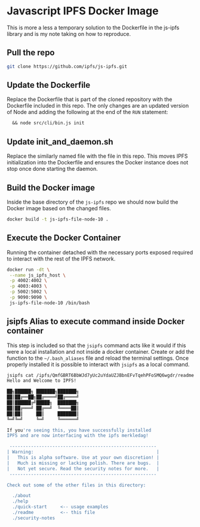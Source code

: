# Javascript IPFS Docker Image

This is more a less a temporary solution to the Dockerfile in the js-ipfs library and is my note taking on how to reproduce.

## Pull the repo

```sh
git clone https://github.com/ipfs/js-ipfs.git
```

## Update the Dockerfile

Replace the Dockerfile that is part of the cloned repository with the Dockerfile included in this repo. The only changes are an updated version of Node and adding the following at the end of the `RUN` statement:

```Dockerfile
  && node src/cli/bin.js init
```

## Update init_and_daemon.sh

Replace the similarly named file with the file in this repo. This moves IPFS initialization into the Dockerfile and ensures the Docker instance does not stop once done starting the daemon.

## Build the Docker image

Inside the base directory of the `js-ipfs` repo we should now build the Docker image based on the changed files.

```sh
docker build -t js-ipfs-file-node-10 .
```

## Execute the Docker Container

Running the container detached with the necessary ports exposed required to interact with the rest of the IPFS network.

```sh
docker run -dt \
 --name js_ipfs_host \
 -p 4002:4002 \
 -p 4003:4003 \
 -p 5002:5002 \
 -p 9090:9090 \
 js-ipfs-file-node-10 /bin/bash
```

## jsipfs Alias to execute command inside Docker container

This step is included so that the `jsipfs` command acts like it would if this were a local installation and not inside a docker container. Create or add the function to the `~/.bash_aliases` file and reload the terminal settings. Once properly installed it is possible to interact with `jsipfs` as a local command.

```sh
jsipfs cat /ipfs/QmfGBRT6BbWJd7yUc2uYdaUZJBbnEFvTqehPFoSMQ6wgdr/readme
Hello and Welcome to IPFS!

██╗██████╗ ███████╗███████╗
██║██╔══██╗██╔════╝██╔════╝
██║██████╔╝█████╗  ███████╗
██║██╔═══╝ ██╔══╝  ╚════██║
██║██║     ██║     ███████║
╚═╝╚═╝     ╚═╝     ╚══════╝

If you're seeing this, you have successfully installed
IPFS and are now interfacing with the ipfs merkledag!

 -------------------------------------------------------
| Warning:                                              |
|   This is alpha software. Use at your own discretion! |
|   Much is missing or lacking polish. There are bugs.  |
|   Not yet secure. Read the security notes for more.   |
 -------------------------------------------------------

Check out some of the other files in this directory:

  ./about
  ./help
  ./quick-start     <-- usage examples
  ./readme          <-- this file
  ./security-notes
```
